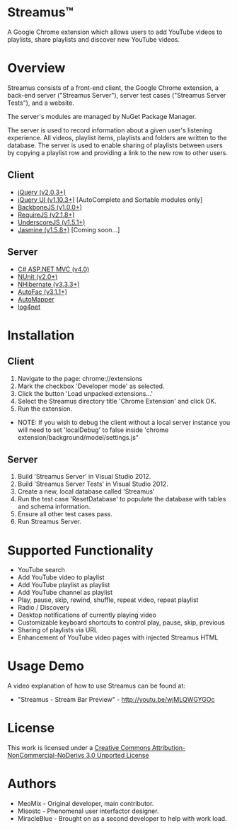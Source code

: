 Streamus™
=========

A Google Chrome extension which allows users to add YouTube videos to playlists, share playlists and discover new YouTube videos.

Overview
========

Streamus consists of a front-end client, the Google Chrome extension, a back-end server ("Streamus Server"), server test cases ("Streamus Server Tests"), and a website.

The server's modules are managed by NuGet Package Manager.

The server is used to record information about a given user's listening experience. All videos, playlist items, playlists and folders are written to the database.
The server is used to enable sharing of playlists between users by copying a playlist row and providing a link to the new row to other users.


Client
------
* [jQuery (v2.0.3+)](http://jquery.com/)
* [jQuery UI (v1.10.3+)](http://jqueryui.com/) [AutoComplete and Sortable modules only]
* [BackboneJS (v1.0.0+)](http://backbonejs.org/)
* [RequireJS (v2.1.8+)](http://requirejs.org/)
* [UnderscoreJS (v1.5.1+)](http://underscorejs.org/)
* [Jasmine (v1.5.8+)](http://pivotal.github.io/jasmine/) [Coming soon...]

Server
------

* [C# ASP.NET MVC (v4.0)](http://www.asp.net/mvc/mvc4)
* [NUnit (v2.0+)](http://www.nunit.org/)
* [NHibernate (v3.3.3+)](http://nhforge.org/)
* [AutoFac (v3.1.1+)](https://github.com/autofac/Autofac)
* [AutoMapper](https://github.com/AutoMapper/AutoMapper)
* [log4net](http://logging.apache.org/log4net/)

Installation
========

Client
------
1. Navigate to the page: chrome://extensions
2. Mark the checkbox 'Developer mode' as selected.
3. Click the button 'Load unpacked extensions...'
4. Select the Streamus directory title 'Chrome Extension' and click OK.
5. Run the extension.

* NOTE: If you wish to debug the client without a local server instance you will need to set 'localDebug' to false inside 'chrome extension/background/model/settings.js"

Server
------
1. Build 'Streamus Server' in Visual Studio 2012.
2. Build 'Streamus Server Tests' in Visual Studio 2012.
3. Create a new, local database called 'Streamus'
4. Run the test case 'ResetDatabase' to populate the database with tables and schema information.
5. Ensure all other test cases pass.
6. Run Streamus Server.

Supported Functionality
========

* YouTube search
* Add YouTube video to playlist
* Add YouTube playlist as playlist
* Add YouTube channel as playlist
* Play, pause, skip, rewind, shuffle, repeat video, repeat playlist
* Radio / Discovery
* Desktop notifications of currently playing video
* Customizable keyboard shortcuts to control play, pause, skip, previous
* Sharing of playlists via URL
* Enhancement of YouTube video pages with injected Streamus HTML
 
Usage Demo
========

A video explanation of how to use Streamus can be found at:
* "Streamus - Stream Bar Preview" - http://youtu.be/wjMLQWGYGOc

License
=======
This work is licensed under a [Creative Commons Attribution-NonCommercial-NoDerivs 3.0 Unported License](http://creativecommons.org/licenses/by-nc-nd/3.0/)

Authors
=======

* MeoMix - Original developer, main contributor.
* Misostc - Phenomenal user interfactor designer.
* MiracleBlue - Brought on as a second developer to help with work load.
